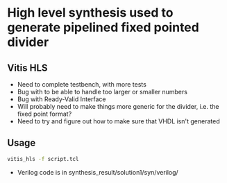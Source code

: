 # High level synthesis used to generate pipelined fixed pointed divider
## Vitis HLS
- Need to complete testbench, with more tests
- Bug with to be able to handle too larger or smaller numbers
- Bug with Ready-Valid Interface
- Will probably need to make things more generic for the divider, i.e. the fixed point format?
- Need to try and figure out how to make sure that VHDL isn't generated

## Usage
```bash
vitis_hls -f script.tcl
```

- Verilog code is in synthesis_result/solution1/syn/verilog/